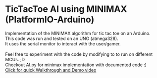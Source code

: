 # TicTacToe AI using MINIMAX (PlatformIO-Arduino)
Implementation of the MINIMAX algorithm for tic tac toe on an Arduino.
<br>
This code was run and tested on an UNO (atmega328).
<br>
It uses the serial monitor to interact with the user/gamer.
<br><br>
Feel free to experiment with the code by modifying to to run on different MCUs. ;D
<br>
Checkout AI.py for minimax implementation with documented code :)
<br>
[Click for quick Walkthrough and Demo video](https://youtu.be/EWbEizUnW-c)


